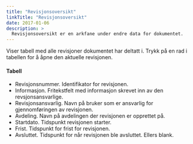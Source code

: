 ```yaml
---
title: "Revisjonsoversikt"
linkTitle: "Revisjonsoversikt"
date: 2017-01-06
description: >
  Revisjonsoversikt er en arkfane under endre data for dokumentet.
---
```

Viser tabell med alle revisjoner dokumentet har deltatt i. Trykk på en rad i tabellen for å åpne den aktuelle revisjonen.

#### Tabell

- Revisjonsnummer. Identifikator for revisjonen.
- Informasjon. Fritekstfelt med informasjon skrevet inn av den revsjonsansvarlige.
- Revisjonsansvarlig. Navn på bruker som er ansvarlig for gjennomføringen av revisjonen.
- Avdeling. Navn på avdelingen der revisjonen er opprettet på.
- Startdato. Tidspunkt revisjonen starter.
- Frist. Tidspunkt for frist for revisjonen.
- Avsluttet. Tidspunkt for når revisjonen ble avsluttet. Ellers blank.
